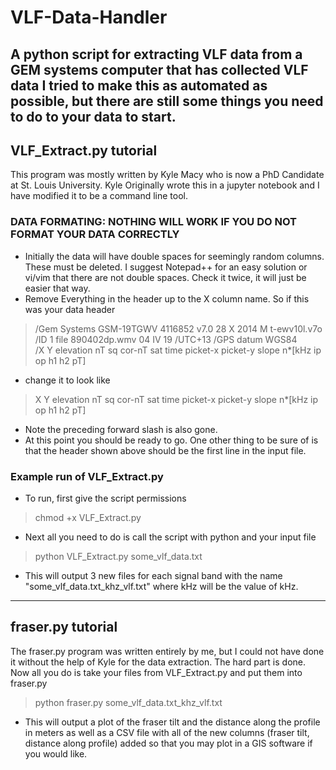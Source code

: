 # VLF-Data-Handler
A python script for extracting VLF data from a GEM systems computer that has collected VLF data I tried to make this as automated as possible, but there are 
still some things you need to do to your data to start. 
 ----------------------------------------------------------------------------------------------------------------------------------------------------------------

## VLF_Extract.py tutorial 
This program was mostly written by Kyle Macy who is now a PhD Candidate at St. Louis University. Kyle Originally wrote this in a jupyter notebook and I have modified it to be a command line tool. 
### DATA FORMATING: NOTHING WILL WORK IF YOU DO NOT FORMAT YOUR DATA CORRECTLY
* Initially the data will have double spaces for seemingly random columns. These must be deleted. I suggest Notepad++ for an easy solution or vi/vim
that there are not double spaces. Check it twice, it will just be easier that way. 
* Remove Everything in the header up to the X column name. So if this was your data header
>/Gem Systems GSM-19TGWV 4116852 v7.0 28 X 2014 M t-ewv10l.v7o                       
>/ID 1 file 890402dp.wmv 04 IV 19
>/UTC+13
>/GPS datum WGS84   
>/X Y elevation nT sq cor-nT sat time picket-x picket-y slope n*[kHz ip op h1 h2 pT]
* change it to look like 
>X Y elevation nT sq cor-nT sat time picket-x picket-y slope n*[kHz ip op h1 h2 pT]
* Note the preceding forward slash is also gone. 
* At this point you should be ready to go. One other thing to be sure of is that the header shown above should be the first line in the input file. 

### Example run of VLF_Extract.py
* To run, first give the script permissions 
>chmod +x VLF_Extract.py
* Next all you need to do is call the script with python and your input file
>python VLF_Extract.py some_vlf_data.txt
* This will output 3 new files for each signal band with the name "some_vlf_data.txt_khz_vlf.txt" where kHz will be the value of kHz.

 ----------------------------------------------------------------------------------------------------------------------------------------------------------------
 

## fraser.py tutorial
The fraser.py program was written entirely by me, but I could not have done it without the help of Kyle for the data extraction. The hard part is done. Now all you do is take your files from VLF_Extract.py and put them into fraser.py
>python fraser.py some_vlf_data.txt_khz_vlf.txt 
* This will output a plot of the fraser tilt and the distance along the profile in meters as well as a CSV file with all of the new columns (fraser tilt, distance along profile) added so that you may plot in a GIS software if you would like. 



